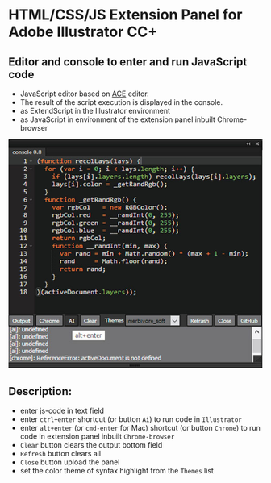 HTML/CSS/JS Extension Panel for Adobe Illustrator CC+
===

Editor and console to enter and run JavaScript code
---

* JavaScript editor based on [ACE](https://ace.c9.io/#nav=about) editor.
* The result of the script execution is displayed in the console.
* as ExtendScript in the Illustrator environment
* as JavaScript in environment of the extension panel inbuilt Chrome-browser

![console](img/console_v0.8.jpg)
 
Description:
---
* enter js-code in text field
* enter `ctrl+enter` shortcut (or button `Ai`) to run code in `Illustrator`
* enter `alt+enter` (or `cmd-enter` for Mac) shortcut (or button `Chrome`) to run code in extension panel inbuilt `Chrome-browser`
* `Clear` button clears the output bottom field
* `Refresh` button clears all
* `Close` button upload the panel
* set the color theme of syntax highlight from the `Themes` list

